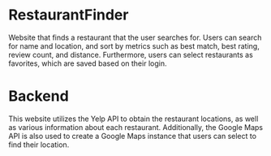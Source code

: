 # RestaurantFinder
Website that finds a restaurant that the user searches for.
Users can search for name and location, and sort by metrics such as best match, best rating, review count, and distance.
Furthermore, users can select restaurants as favorites, which are saved based on their login.

# Backend
This website utilizes the Yelp API to obtain the restaurant locations, as well as various information about each restaurant.
Additionally, the Google Maps API is also used to create a Google Maps instance that users can select to find their location.
